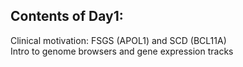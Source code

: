 ## Contents of Day1:

Clinical motivation: FSGS (APOL1) and SCD (BCL11A) <br>
Intro to genome browsers and gene expression tracks 
